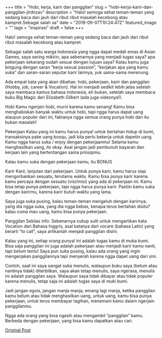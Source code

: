 +++
title = "Hobi, kerja, karir dan panggilan"
slug = "hobi-kerja-karir-dan-panggilan-jlrdnzav"
description = "Halo! semoga sehat teman-teman yang sedang baca dan jauh dari ribut ribut masalah kecebong atau kampret.Sebagai salah sa"
date = "2018-09-07T10:24:47Z"
featured_image = ""
tags = "inspirasi"
draft = false
+++ 
 
Halo! semoga sehat teman-teman yang sedang baca dan jauh dari ribut ribut masalah kecebong atau kampret.

Sebagai salah satu warga Indonesia yang ngga dapat medali emas di Asian Games, saya sering mikirin, apa sebenarnya yang menjadi tugas saya? apa pekerjaan sekarang sudah sesuai dengan tujuan saya? Kalau kamu juga bingung dengan saran “kerja sesuai passion”, “kerjakan apa yang kamu suka” dan saran-saran seputar karir lainnya, yuk sama-sama merenung.

Ada empat kata yang akan dibahas: hobi, pekerjaan, karir dan panggilan (Hobby, job, career & Vocation). Hal ini menjadi sedikit lebih jelas setelah saya membaca kamus bahasa indonesia, eh bukan, setelah saya membaca buku Big Magic dari Elizabeth Gilbert (ada juga videonya!).

Hobi
Kamu ngerjain hobi, murni karena kamu senang! Kamu bisa menghabiskan banyak waktu untuk hobi, tapi ngga harus dapat uang ataupun populer dari ini, faktanya ngga semua orang punya hobi dan itu bukan masalah!

Pekerjaan
Kalau yang ini kamu harus punya! untuk bertahan hidup di bumi, transaksinya pake uang bosqu, jadi kita perlu bekerja untuk dapetin uang. Kamu ngga harus suka / enjoy dengan pekerjaanmu! Selama kamu menghasilkan uang, its okay. Asal jangan jadi pembunuh bayaran dan kerjaan lain yang bertentangan sama prinsipmu.

Kalau kamu suka dengan pekerjaan kamu, itu BONUS

Karir
Karir, lanjutan dari pekerjaan. Untuk punya karir, kamu harus siap mengorbankan sesuatu, terutama waktu. Kamu bisa punya karir karena kamu percaya dengan sesuatu (visi/misi) yang ada di pekerjaan ini. Kamu bisa tetap punya pekerjaan, tapi ngga harus punya karir. Pastiin kamu suka dengan karirmu, karena karir butuh waktu yang lama.

Saya juga suka pusing, kalau teman-teman mengeluh dengan karirnya, yang dia ngga suka, yang dia ngga bebas, kenapa terus bertahan disitu? kalau cuma mau uang, kamu bisa punya pekerjaan.

Panggilan
Sekilas info: Sebenarnya cukup sulit untuk mengartikan kata Vocation dari Bahasa Inggris, asal katanya dari vocare (bahasa Latin) yang berarti “to call”, saya artikanlah menjadi panggilan disini.

Kalau yang ini, setiap orang punya! ini adalah tugas kamu di muka bumi. Bisa saja panggilan ini juga adalah pekerjaan atau menjadi karir kamu nanti, tapi belum tentu! Saya pun suka pusing, kalau ada orang yang ingin mengerjakan panggilannya tapi menyerah karena ngga dapet uang dari sini.

Contoh, saat ini saya sangat suka menulis, walaupun buku saya (belum atau nantinya tidak) diterbitkan, saya akan tetap menulis, saya ngerasa, menulis ini adalah panggilan saya. Walaupun saya tidak dibayar atau tidak populer karena menulis, tetap saja ini adalah tugas saya di muki bumi.

Jadi jangan egois, jangan manja manja, emang lagi manja, ketika panggilan kamu belum atau tidak menghasilkan uang, untuk uang, kamu bisa punya pekerjaan, untuk terus membayar tagihan, menemani kamu dalam ngerjain panggilanmu.

Ngga ada orang yang bisa ngasih atau mengambil “panggilan” kamu. Berbeda dengan pekerjaan, yang bisa kamu dapatkan atau cari.

 
[Original Post](http://bit.ly/tak-kerja)